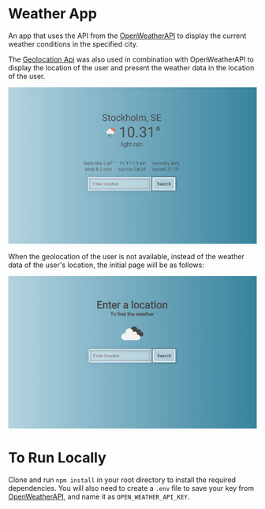 # Weather App

An app that uses the API from the [OpenWeatherAPI](https://openweathermap.org/current) to display the current weather conditions in the specified city.

The [Geolocation Api](https://developer.mozilla.org/en-US/docs/Web/API/Geolocation_API) was also used in combination with OpenWeatherAPI to display the location of the user and present the weather data in the location of the  user.

![app_preview](https://github.com/StelKizi/weather-app/blob/master/images/app_preview.png)

When the geolocation of the user is not available, instead of the weather data of the user's location, the initial page will be as follows:

![app_preview_no_geolocation](https://github.com/StelKizi/weather-app/blob/master/images/app_preview_no_geolocation.png)


# To Run Locally
Clone and run `npm install` in your root directory to install the required dependencies. You will also need to create a `.env` file to save your key from [OpenWeatherAPI](https://openweathermap.org/current), and name it as `OPEN_WEATHER_API_KEY`.
